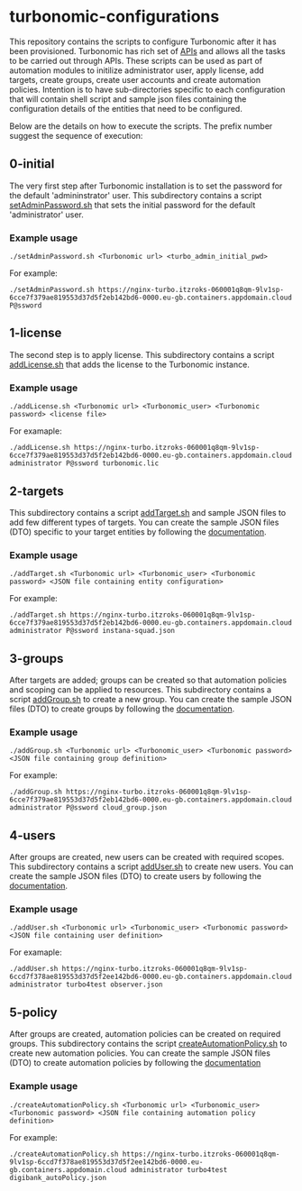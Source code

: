 # turbonomic-configurations
This repository contains the scripts to configure Turbonomic after it has been provisioned. Turbonomic has rich set of [APIs](https://docs.turbonomic.com/pdfdocs/Turbonomic_API_PRINT_8.5.0.pdf) and allows all the tasks to be carried out through APIs. These scripts can be used as part of automation modules to initilize administrator user, apply license, add targets, create groups, create user accounts and create automation policies.
Intention is to have sub-directories specific to each configuration that will contain shell script and sample json files containing the configuration details of the entities that need to be configured.

Below are the details on how to execute the scripts. The prefix number suggest the sequence of execution:

## 0-initial
The very first step after Turbonomic installation is to set the password for the default 'admininstrator' user. This subdirectory contains a script [setAdminPassword.sh](https://github.ibm.com/anand-awasthi/turbonomic-configurations/blob/main/0-initial/setAdminPassword.sh) that sets the initial password for the default 'administrator' user. 
### Example usage
`./setAdminPassword.sh <Turbonomic url> <turbo_admin_initial_pwd>`

For example:

`./setAdminPassword.sh https://nginx-turbo.itzroks-060001q8qm-9lv1sp-6cce7f379ae819553d37d5f2eb142bd6-0000.eu-gb.containers.appdomain.cloud P@ssword`

## 1-license
   The second step is to apply license. This subdirectory contains a script [addLicense.sh](https://github.ibm.com/anand-awasthi/turbonomic-configurations/blob/main/1-license/addLicense.sh) that adds the license to the Turbonomic instance.

### Example usage
`./addLicense.sh <Turbonomic url> <Turbonomic_user> <Turbonomic password> <license file>`

For examaple:

`./addLicense.sh https://nginx-turbo.itzroks-060001q8qm-9lv1sp-6cce7f379ae819553d37d5f2eb142bd6-0000.eu-gb.containers.appdomain.cloud administrator P@ssword turbonomic.lic`
             
  
## 2-targets
This subdirectory contains a script [addTarget.sh](https://github.ibm.com/anand-awasthi/turbonomic-configurations/blob/main/2-targets/addTarget.sh) and sample JSON files to add few different types of targets. You can create the sample JSON files (DTO) specific to your target entities by following the [documentation](https://docs.turbonomic.com/pdfdocs/Turbonomic_API_PRINT_8.5.0.pdf).

### Example usage
`./addTarget.sh <Turbonomic url> <Turbonomic_user> <Turbonomic password> <JSON file containing entity configuration>`

For example:

`./addTarget.sh https://nginx-turbo.itzroks-060001q8qm-9lv1sp-6cce7f379ae819553d37d5f2eb142bd6-0000.eu-gb.containers.appdomain.cloud administrator P@ssword instana-squad.json`

## 3-groups
  After targets are added; groups can be created so that automation policies and scoping can be applied to resources. This subdirectory contains a script [addGroup.sh](https://github.ibm.com/anand-awasthi/turbonomic-configurations/blob/main/3-groups/addGroup.sh) to create a new group. You can create the sample JSON files (DTO) to create groups by following the [documentation](https://docs.turbonomic.com/pdfdocs/Turbonomic_API_PRINT_8.5.0.pdf).

### Example usage
`./addGroup.sh <Turbonomic url> <Turbonomic_user> <Turbonomic password> <JSON file containing group definition>`

For example:

`./addGroup.sh https://nginx-turbo.itzroks-060001q8qm-9lv1sp-6cce7f379ae819553d37d5f2eb142bd6-0000.eu-gb.containers.appdomain.cloud administrator P@ssword cloud_group.json`
  
## 4-users
  After groups are created, new users can be created with required scopes. This subdirectory contains a script [addUser.sh](https://github.ibm.com/anand-awasthi/turbonomic-configurations/blob/main/4-user/addUser.sh) to create new users. You can create the sample JSON files (DTO) to create users by following the [documentation](https://docs.turbonomic.com/pdfdocs/Turbonomic_API_PRINT_8.5.0.pdf).  

### Example usage
`./addUser.sh <Turbonomic url> <Turbonomic_user> <Turbonomic password> <JSON file containing user definition>`

For examaple:

`./addUser.sh https://nginx-turbo.itzroks-060001q8qm-9lv1sp-6ccd7f378ae819553d37d5f2ee142bd6-0000.eu-gb.containers.appdomain.cloud administrator turbo4test observer.json`
  
## 5-policy
  After groups are created, automation policies can be created on required groups. This subdirectory contains the script [createAutomationPolicy.sh](https://github.ibm.com/anand-awasthi/turbonomic-configurations/blob/main/5-policy/createAutomationPolicy.sh) to create new automation policies. You can create the sample JSON files (DTO) to create automation policies by following the [documentation](https://docs.turbonomic.com/pdfdocs/Turbonomic_API_PRINT_8.5.0.pdf)

### Example usage
`./createAutomationPolicy.sh <Turbonomic url> <Turbonomic_user> <Turbonomic password> <JSON file containing automation policy definition>`

For example:

`./createAutomationPolicy.sh https://nginx-turbo.itzroks-060001q8qm-9lv1sp-6ccd7f378ae819553d37d5f2ee142bd6-0000.eu-gb.containers.appdomain.cloud administrator turbo4test digibank_autoPolicy.json`
